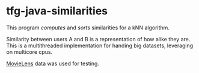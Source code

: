# tfg-java-similarities 

This program *computes* and *sorts* similarities for a kNN algorithm.      

Similarity between users A and B is a representation of how alike they are. This is a multithreaded implementation for handing big datasets, leveraging on multicore cpus.

[MovieLens](https://grouplens.org/datasets/movielens/) data was used for testing.
